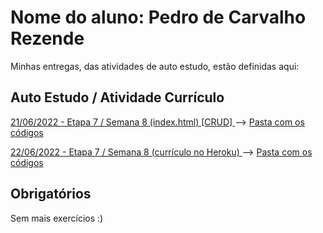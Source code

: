 # Nome do aluno: Pedro de Carvalho Rezende
Minhas entregas, das atividades de auto estudo, estão definidas aqui:
## Auto Estudo / Atividade Currículo
<a href="https://rezende00.github.io/Pedro-Rezende/Organiza%C3%A7%C3%A3o_das_Semanas/03_AUT_EST_ENTREGA/Semana_8/index.html"> 21/06/2022 - Etapa 7 / Semana 8 (index.html) [CRUD] </a> --> <a href="https://github.com/Rezende00/Pedro-Rezende/tree/main/Organiza%C3%A7%C3%A3o_das_Semanas/03_AUT_EST_ENTREGA/Semana_8"> Pasta com os códigos </a> <br>

<a href="https://rezende-curriculo.herokuapp.com/"> 22/06/2022 - Etapa 7 / Semana 8 (currículo no Heroku) </a> --> <a href="https://github.com/Rezende00/Pedro-Rezende/tree/main/Organiza%C3%A7%C3%A3o_das_Semanas/03_AUT_EST_ENTREGA/Semana_8"> Pasta com os códigos </a> <br>

## Obrigatórios

Sem mais exercícios :)
